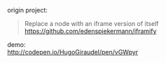 origin project:

> Replace a node with an iframe version of itself  
> https://github.com/edenspiekermann/iframify

demo:  
http://codepen.io/HugoGiraudel/pen/vGWpyr
